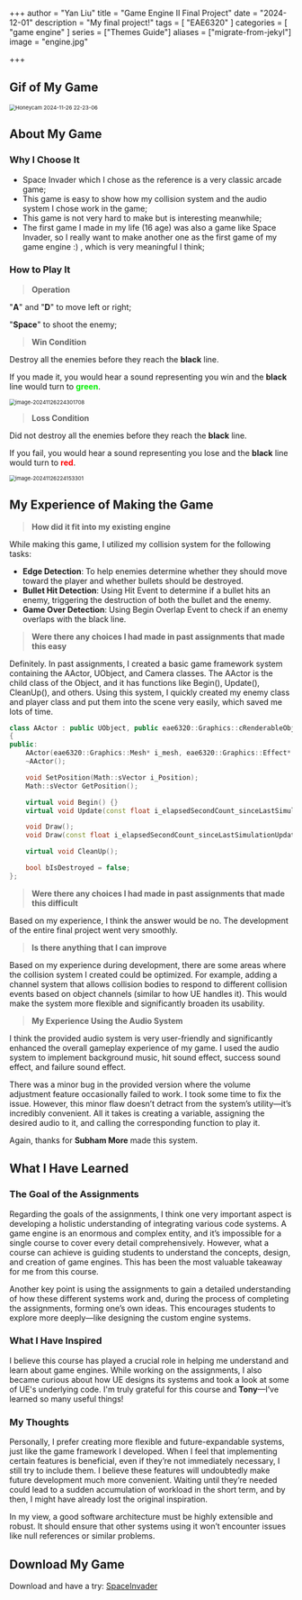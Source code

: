+++
author = "Yan Liu"
title = "Game Engine II Final Project"
date = "2024-12-01"
description = "My final project!"
tags = [
    "EAE6320"
]
categories = [
    "game engine"
]
series = ["Themes Guide"]
aliases = ["migrate-from-jekyl"]
image = "engine.jpg"

+++

## Gif of My Game

<img src="Honeycam 2024-11-26 22-23-06.gif" alt="Honeycam 2024-11-26 22-23-06" style="zoom:67%;" />



## About My Game

### Why I Choose It

- Space Invader which I chose as the reference is a very classic arcade game;
- This game is easy to show how my collision system and the audio system I chose work in the game;
- This game is not very hard to make but is interesting meanwhile;
- The first game I made in my life (16 age) was also a game like Space Invader, so I really want to make another one as the first game of my game engine :) , which is very meaningful I think;



### How to Play It

> **Operation**

"**A**" and "**D**" to move left or right;

"**Space**" to shoot the enemy;



> **Win Condition**

Destroy all the enemies before they reach the **black** line.

If you made it, you would hear a sound representing you win and the **black** line would turn to **<font color = gree>green</font>**.

<img src="image-20241126224301708.png" alt="image-20241126224301708" style="zoom:67%;" />



> **Loss Condition**

Did not destroy all the enemies before they reach the **black** line.

If you fail, you would hear a sound representing you lose and the **black** line would turn to <font color = "red">**red**</font>.

<img src="image-20241126224153301.png" alt="image-20241126224153301" style="zoom:67%;" />



## My Experience of Making the Game

> **How did it fit into my existing engine**

While making this game, I utilized my collision system for the following tasks:

- **Edge Detection**: To help enemies determine whether they should move toward the player and whether bullets should be destroyed.
- **Bullet Hit Detection**: Using Hit Event to determine if a bullet hits an enemy, triggering the destruction of both the bullet and the enemy.
- **Game Over Detection**: Using Begin Overlap Event to check if an enemy overlaps with the black line.



> **Were there any choices I had made in past assignments that made this easy**

Definitely. In past assignments, I created a basic game framework system containing the AActor, UObject, and Camera classes. The AActor is the child class of the Object, and it has functions like Begin(), Update(), CleanUp(), and others. Using this system, I quickly created my enemy class and player class and put them into the scene very easily, which saved me lots of time.

~~~c++
class AActor : public UObject, public eae6320::Graphics::cRenderableObject
{
public:
	AActor(eae6320::Graphics::Mesh* i_mesh, eae6320::Graphics::Effect* i_effect);
	~AActor();

	void SetPosition(Math::sVector i_Position);
	Math::sVector GetPosition();

	virtual void Begin() {}
	virtual void Update(const float i_elapsedSecondCount_sinceLastSimulationUpdate) {}

	void Draw();
	void Draw(const float i_elapsedSecondCount_sinceLastSimulationUpdate);

	virtual void CleanUp();

	bool bIsDestroyed = false;
};
~~~



> **Were there any choices I had made in past assignments that made this difficult**

Based on my experience, I think the answer would be no. The development of the entire final project went very smoothly.



> **Is there anything that I can improve**

Based on my experience during development, there are some areas where the collision system I created could be optimized. For example, adding a channel system that allows collision bodies to respond to different collision events based on object channels (similar to how UE handles it). This would make the system more flexible and significantly broaden its usability.



> **My Experience Using the Audio System**

I think the provided audio system is very user-friendly and significantly enhanced the overall gameplay experience of my game. I used the audio system to implement background music, hit sound effect, success sound effect, and failure sound effect.

There was a minor bug in the provided version where the volume adjustment feature occasionally failed to work. I took some time to fix the issue. However, this minor flaw doesn’t detract from the system’s utility—it’s incredibly convenient. All it takes is creating a variable, assigning the desired audio to it, and calling the corresponding function to play it.

Again, thanks for **Subham More** made this system.



## What I Have Learned

### The Goal of the Assignments

Regarding the goals of the assignments, I think one very important aspect is developing a holistic understanding of integrating various code systems. A game engine is an enormous and complex entity, and it’s impossible for a single course to cover every detail comprehensively. However, what a course can achieve is guiding students to understand the concepts, design, and creation of game engines. This has been the most valuable takeaway for me from this course.

Another key point is using the assignments to gain a detailed understanding of how these different systems work and, during the process of completing the assignments, forming one’s own ideas. This encourages students to explore more deeply—like designing the custom engine systems.



### What I Have Inspired

I believe this course has played a crucial role in helping me understand and learn about game engines. While working on the assignments, I also became curious about how UE designs its systems and took a look at some of UE's underlying code. I'm truly grateful for this course and **Tony**—I’ve learned so many useful things!



### My Thoughts

Personally, I prefer creating more flexible and future-expandable systems, just like the game framework I developed. When I feel that implementing certain features is beneficial, even if they’re not immediately necessary, I still try to include them. I believe these features will undoubtedly make future development much more convenient. Waiting until they’re needed could lead to a sudden accumulation of workload in the short term, and by then, I might have already lost the original inspiration.

In my view, a good software architecture must be highly extensible and robust. It should ensure that other systems using it won’t encounter issues like null references or similar problems.



## Download My Game

Download and have a try: [SpaceInvader](https://drive.google.com/uc?export=download&id=1EQPI7fZs4hyfPRzhYip4icdw264aGfdH)

